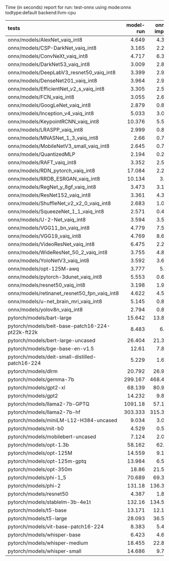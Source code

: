 Time (in seconds) report for run: test-onnx using mode:onnx todtype:default backend:llvm-cpu

| tests                                            |   model-run |   onnx-import |   torch-mlir |   iree-compile |   inference |
|:-------------------------------------------------|------------:|--------------:|-------------:|---------------:|------------:|
| onnx/models/AlexNet_vaiq_int8                    |       4.649 |         4.379 |            0 |          5.207 |       0.49  |
| onnx/models/CSP-DarkNet_vaiq_int8                |       3.165 |         2.221 |            0 |          8.832 |       0.608 |
| onnx/models/ConvNeXt_vaiq_int8                   |       4.717 |         6.317 |            0 |         18.96  |       0.986 |
| onnx/models/DarkNet53_vaiq_int8                  |       3.009 |         2.892 |            0 |          8.179 |       0.645 |
| onnx/models/DeepLabV3_resnet50_vaiq_int8         |       3.399 |         2.946 |            0 |          9.286 |       1.735 |
| onnx/models/DenseNet201_vaiq_int8                |       3.964 |         2.941 |            0 |         28.296 |       0.364 |
| onnx/models/EfficientNet_v2_s_vaiq_int8          |       3.305 |         2.574 |            0 |         17.991 |       0.372 |
| onnx/models/FCN_vaiq_int8                        |       3.055 |         2.684 |            0 |          7.677 |       0.806 |
| onnx/models/GoogLeNet_vaiq_int8                  |       2.879 |         0.819 |            0 |          9.308 |       0.214 |
| onnx/models/Inception_v4_vaiq_int8               |       5.033 |         3.005 |            0 |          9.225 |       0     |
| onnx/models/KeypointRCNN_vaiq_int8               |      10.376 |         5.511 |            0 |          1.862 |       0     |
| onnx/models/LRASPP_vaiq_int8                     |       2.999 |         0.824 |            0 |          9.621 |      10.346 |
| onnx/models/MNASNet_1_3_vaiq_int8                |       2.66  |         0.787 |            0 |          7.164 |       0.16  |
| onnx/models/MobileNetV3_small_vaiq_int8          |       2.645 |         0.718 |            0 |          8.317 |       0.119 |
| onnx/models/QuantizedMLP                         |       2.194 |         0.268 |            0 |          0.999 |       0.063 |
| onnx/models/RAFT_vaiq_int8                       |       3.352 |         2.571 |            0 |          6.348 |       0     |
| onnx/models/RDN_pytorch_vaiq_int8                |      17.084 |         2.288 |            0 |         14.462 |     103.875 |
| onnx/models/RRDB_ESRGAN_vaiq_int8                |      10.134 |         3.98  |            0 |         32.276 |      65.976 |
| onnx/models/RegNet_y_8gf_vaiq_int8               |       3.473 |         3.137 |            0 |         11.245 |       0.504 |
| onnx/models/ResNet152_vaiq_int8                  |       3.361 |         4.379 |            0 |         15.032 |       0.664 |
| onnx/models/ShuffleNet_v2_x2_0_vaiq_int8         |       2.683 |         1.042 |            0 |          5.34  |       0.159 |
| onnx/models/SqueezeNet_1_1_vaiq_int8             |       2.571 |         0.434 |            0 |          4.386 |       0.119 |
| onnx/models/U-2-Net_vaiq_int8                    |       3.594 |         3.534 |            0 |         17.523 |       1.756 |
| onnx/models/VGG11_bn_vaiq_int8                   |       4.779 |         7.562 |            0 |          8.675 |       0.773 |
| onnx/models/VGG19_vaiq_int8                      |       4.769 |         8.628 |            0 |          9.621 |       0.979 |
| onnx/models/VideoResNet_vaiq_int8                |       6.475 |         2.298 |            0 |          3.899 |      81.459 |
| onnx/models/WideResNet_50_2_vaiq_int8            |       3.755 |         4.818 |            0 |          9.371 |       0.804 |
| onnx/models/YoloNetV3_vaiq_int8                  |       3.592 |         3.642 |            0 |         11.3   |      14.98  |
| onnx/models/opt-125M-awq                         |       3.777 |         5.14  |            0 |          2.247 |       0     |
| onnx/models/pytorch-3dunet_vaiq_int8             |       5.553 |         0.639 |            0 |          3.767 |      25.922 |
| onnx/models/resnet50_vaiq_int8                   |       3.198 |         1.927 |            0 |          7.435 |       0.423 |
| onnx/models/retinanet_resnet50_fpn_vaiq_int8     |       4.622 |         4.588 |            0 |          1.632 |       0     |
| onnx/models/u-net_brain_mri_vaiq_int8            |       5.145 |         0.805 |            0 |          3.813 |      53.821 |
| onnx/models/yolov8n_vaiq_int8                    |       2.794 |         0.803 |            0 |          9.851 |       4.837 |
| pytorch/models/bart-large                        |      15.642 |        13.826 |            0 |          7.124 |       0     |
| pytorch/models/beit-base-patch16-224-pt22k-ft22k |       8.483 |         6.22  |            0 |          9.568 |       0.689 |
| pytorch/models/bert-large-uncased                |      26.404 |        21.346 |            0 |         10.236 |       0     |
| pytorch/models/bge-base-en-v1.5                  |      12.61  |         7.833 |            0 |          4.217 |       0     |
| pytorch/models/deit-small-distilled-patch16-224  |       5.229 |         1.689 |            0 |          5.292 |       0.242 |
| pytorch/models/dlrm                              |      20.792 |        26.952 |            0 |         14.45  |       0     |
| pytorch/models/gemma-7b                          |     299.167 |       468.438 |            0 |        485.173 |      94.406 |
| pytorch/models/gpt2-xl                           |      68.139 |        80.983 |            0 |         88.314 |      10.254 |
| pytorch/models/gpt2                              |      14.232 |         9.866 |            0 |         12.704 |       4.285 |
| pytorch/models/llama2-7b-GPTQ                    |    1091.18  |        57.121 |            0 |         69.383 |      12.849 |
| pytorch/models/llama2-7b-hf                      |     303.333 |       315.335 |            0 |        346.344 |      44.491 |
| pytorch/models/miniLM-L12-H384-uncased           |       9.034 |         3.086 |            0 |          1.493 |       0     |
| pytorch/models/mit-b0                            |       4.529 |         0.572 |            0 |          6.671 |       0.378 |
| pytorch/models/mobilebert-uncased                |       7.124 |         2.017 |            0 |         13.843 |       0.267 |
| pytorch/models/opt-1.3b                          |      58.162 |        62.71  |            0 |         35.547 |       0     |
| pytorch/models/opt-125M                          |      14.559 |         9.193 |            0 |          4.838 |       0     |
| pytorch/models/opt-125m-gptq                     |      13.984 |         6.512 |            0 |          2.992 |       0     |
| pytorch/models/opt-350m                          |      18.86  |        21.536 |            0 |          9.819 |       0     |
| pytorch/models/phi-1_5                           |      70.689 |        69.391 |            0 |         77.483 |      13.983 |
| pytorch/models/phi-2                             |     131.18  |       136.354 |            0 |        148.051 |      23.761 |
| pytorch/models/resnet50                          |       4.387 |         1.822 |            0 |          4.873 |       0.422 |
| pytorch/models/stablelm-3b-4e1t                  |     132.16  |       134.544 |            0 |        147.998 |      21.44  |
| pytorch/models/t5-base                           |      13.171 |        12.133 |            0 |         18.706 |      11.796 |
| pytorch/models/t5-large                          |      28.093 |        36.581 |            0 |         50.123 |      19.627 |
| pytorch/models/vit-base-patch16-224              |       8.383 |         5.403 |            0 |          8.515 |       0.627 |
| pytorch/models/whisper-base                      |       6.423 |         4.646 |            0 |          2.138 |       0     |
| pytorch/models/whisper-medium                    |      18.455 |        22.813 |            0 |         11.727 |       0     |
| pytorch/models/whisper-small                     |      14.686 |         9.769 |            0 |          5.059 |       0     |

